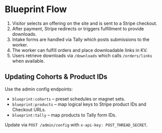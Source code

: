 # Blueprint Flow

1. Visitor selects an offering on the site and is sent to a Stripe checkout.
2. After payment, Stripe redirects or triggers fulfillment to provide downloads.
3. Intake forms are handled via Tally which posts submissions to the worker.
4. The worker can fulfill orders and place downloadable links in KV.
5. Users retrieve downloads via `/downloads` which calls `/orders/links` when available.

## Updating Cohorts & Product IDs

Use the admin config endpoints:

- `blueprint:cohorts` – preset schedules or magnet sets.
- `blueprint:products` – map logical keys to Stripe product IDs and Checkout URLs.
- `blueprint:tally` – map products to Tally form IDs.

Update via `POST /admin/config` with `x-api-key: POST_THREAD_SECRET`.
